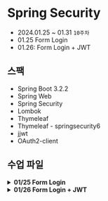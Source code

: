 # Spring Security

- 2024.01.25 ~ 01.31 `10주차`
- 01.25 Form Login
- 01.26: Form Login + JWT

## 스팩

- Spring Boot 3.2.2
- Spring Web
- Spring Security
- Lombok
- Thymeleaf
- Thymeleaf - springsecurity6
- jjwt
- OAuth2-client


## 수업 파일

<details>
<summary><strong>01/25 Form Login</strong></summary>

- `WebSecurityConfig`: formLogin 설정
- `RootController`: Spring Security 기본 로그인 화면(JWT를 추가하면 나오지 않는다.)
- `UserController`: Form Login 컨트롤러
- `login-form.html`: 로그인 페이지
- `register-form.html`: 회원가입 페이지
- `my-profile.html`: 로그인 후 회원 페이지
- `index.html`: 로그인이 안되어 있다면 로그인 페이지, 로그인이 되었다면 회원 페이지
- `IUserService`: 인터페이스
- `UserServiceImpl`: 인터페이스 구현 클래스

</details>

<details>
<summary><strong>01/26 Form Login + JWT</strong></summary>

- `WebSecurityConfig`: "/tests" 경로 추가를 위해 설정, AllAuthenticatedFilter 등록
- `AuthenticationFacade`: Facade Pattern을 이용한 클래스 파일
- `UserRepository`: DB에 저장하기 위해
- `UserEntity`: DB에 저장하기 위해
- `JPAUserDetailsManager`: 사용자의 정보를 커스텀하기 위해
- `CustomUserDetails`: 사용자의 정보를 커스텀하고 주고 받기 위해
- `TestController`: Interceptor 적용 컨트롤러
- `LoggingInterceptor`: Interceptor 로직 설정
- `InterceptorConfig`: Interceptor 설정
- `TestDto`: Body 데이터를 읽기 위해 만들었다.
- `LogFilter`: Filter를 이용해 Log 찍어보기
- `AllAuthenticatedFilter`: Custom Filter 만들어보기
</details>


